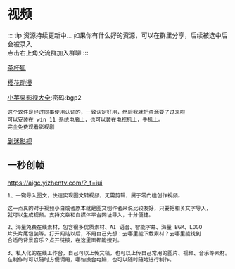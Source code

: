 # 视频
::: tip 资源持续更新中...
如果你有什么好的资源，可以在群里分享，后续被选中后会被录入 <br>
点击右上角交流群加入群聊
:::

[茶杯狐](https://cupfox.app/?iui.su)

[樱花动漫](http://yhdm83.com/)

[小苹果影视大全](https://wwry.lanzoum.com/b03q4rkub):密码:bgp2

```
这个软件是经过同事使用认证的，一致认定好用，然后我就把资源要了过来啦
可以安装在 win 11 系统电脑上，也可以装在电视机上，手机上。
完全免费观看影视剧
```



[剧迷影视](https://gmtv1.xyz/)







## 一秒创帧

https://aigc.yizhentv.com/?_f=iui

```tex
1、一键导入图文，快速实现图文转视频，无需剪辑，属于零门槛创作视频。

这一点真的对于视频小白或者原本就是图文创作者来说比较友好，只要把相关文字导入，
就可以生成视频。支持文章和自媒体平台网址导入，十分便捷。

2、海量免费在线素材，包含很多优质素材、AI 语音、智能字幕、海量 BGM、LOGO 
片头片尾包装等。打开网站以后，不用自己先想：去哪里能下载素材？去哪里能找到
合适的背景音乐？点开链接，在这里面都能搜到。

3、私人化的在线工作台，自己可以上传文稿，也可以上传自己常用的图片、视频、音乐等素材。
在制作时可以随时方便调用，哪怕换台电脑，也可以随时随地进行制作。
```

